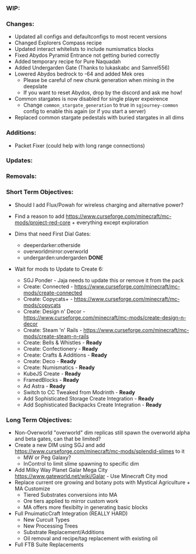 ### WIP:

### Changes:
- Updated all configs and defaultconfigs to most recent versions
- Changed Explorers Compass recipe
- Updated interact whitelists to include numismatics blocks
- Fixed Abydos Pyramid Entrance not getting buried correctly
- Added temporary recipe for Pure Naquadah
- Added Undergarden Gate (Thanks to lukaskabc and Samrel556)
- Lowered Abydos bedrock to -64 and added Mek ores
  - Please be careful of new chunk generation when mining in the deepslate
  - If you want to reset Abydos, drop by the discord and ask me how!
- Common stargates is now disabled for single player expeirence
  - Change `common_stargate_generation` to true in `sgjourney-common` config to enable this again (or if you start a server)
- Replaced common stargate pedestals with buried stargates in all dims

### Additions:
- Packet Fixer (could help with long range connections)

### Updates:

### Removals:

### Short Term Objectives:
- Should I add Flux/Powah for wireless charging and alternative power?
- Find a reason to add https://www.curseforge.com/minecraft/mc-mods/project-red-core + everything except exploration
- Dims that need First Dial Gates:
  - deeperdarker:otherside
  - overworldmirror:overworld
  - undergarden:undergarden **DONE**

- Wait for mods to Update to Create 6:
  - SGJ Ponder - Jaja needs to update this or remove it from the pack
  - Create: Connected - https://www.curseforge.com/minecraft/mc-mods/create-connected
  - Create: Copycats+ - https://www.curseforge.com/minecraft/mc-mods/copycats
  - Create: Design n' Decor - https://www.curseforge.com/minecraft/mc-mods/create-design-n-decor
  - Create: Steam 'n' Rails - https://www.curseforge.com/minecraft/mc-mods/create-steam-n-rails
  - Create: Bells & Whistles - **Ready**
  - Create: Confectionery - **Ready**
  - Create: Crafts & Additions - **Ready**
  - Create: Deco - **Ready**
  - Create: Numismatics - **Ready**
  - KubeJS Create - **Ready**
  - FramedBlocks - **Ready**
  - Ad Astra - **Ready**
  - Switch to CC Tweaked from Modrinth - **Ready**
  - Add Sophisticated Storage Create Integration - **Ready**
  - Add Sophisticated Backpacks Create Integration - **Ready**

### Long Term Objectives:
- Non-Overworld "overworld" dim replicas still spawn the overworld alpha and beta gates, can that be limited?
- Create a new DIM using SGJ and add https://www.curseforge.com/minecraft/mc-mods/splendid-slimes to it 
  - MW or Peg Galaxy?
  - InControl to limit slime spawning to specific dim
- Add Milky Way Planet Galar Mega City https://www.gateworld.net/wiki/Galar - Use Minecraft City mod
- Replace current ore growing and botany pots with Mystical Agriculture + MA Customize
  - Tiered Substrates conversions into MA
  - Ore tiers applied to mirror custom work
  - MA offers more flexibilty in generating basic blocks
- Full PnuimaticCraft Integration (REALLY HARD)
  - New Curcuit Types
  - New Processing Trees
  - Substrate Replacement/Additions
  - Oil removal and recipe/tag replacement with existing oil
- Full FTB Suite Replacements